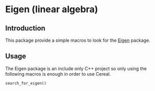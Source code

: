 Eigen (linear algebra)
======================

## Introduction

This package provide a simple macros to look for the 
[Eigen](http://eigen.tuxfamily.org/index.php?title=Main_Page)
package.

## Usage

The Eigen package is an include only C++ project so only using the following
macros is enough in order to use Cereal.

    search_for_eigen()